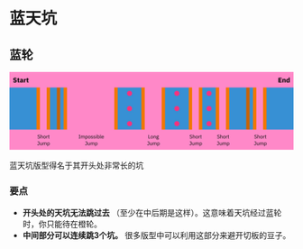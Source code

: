# 蓝天坑

## 蓝轮

![蓝天坑](../images/rolls/grand-canyon-blue-annotated.jpg)

蓝天坑版型得名于其开头处非常长的坑

### 要点

* **开头处的天坑无法跳过去** （至少在中后期是这样）。这意味着天坑经过蓝轮时，你只能待在橙轮。
* **中间部分可以连续跳3个坑。** 很多版型中可以利用这部分来避开切板的豆子。
